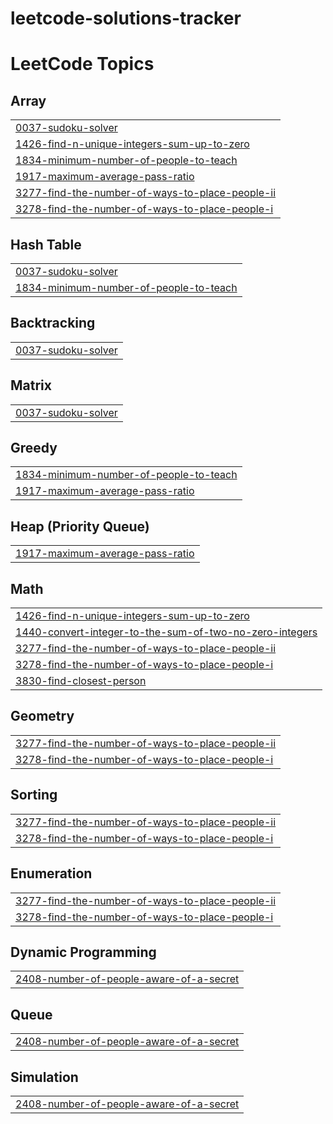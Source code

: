 # leetcode-solutions-tracker
<!---LeetCode Topics Start-->
# LeetCode Topics
## Array
|  |
| ------- |
| [0037-sudoku-solver](https://github.com/Prakhar-gith/leetcode-solutions-tracker/tree/master/0037-sudoku-solver) |
| [1426-find-n-unique-integers-sum-up-to-zero](https://github.com/Prakhar-gith/leetcode-solutions-tracker/tree/master/1426-find-n-unique-integers-sum-up-to-zero) |
| [1834-minimum-number-of-people-to-teach](https://github.com/Prakhar-gith/leetcode-solutions-tracker/tree/master/1834-minimum-number-of-people-to-teach) |
| [1917-maximum-average-pass-ratio](https://github.com/Prakhar-gith/leetcode-solutions-tracker/tree/master/1917-maximum-average-pass-ratio) |
| [3277-find-the-number-of-ways-to-place-people-ii](https://github.com/Prakhar-gith/leetcode-solutions-tracker/tree/master/3277-find-the-number-of-ways-to-place-people-ii) |
| [3278-find-the-number-of-ways-to-place-people-i](https://github.com/Prakhar-gith/leetcode-solutions-tracker/tree/master/3278-find-the-number-of-ways-to-place-people-i) |
## Hash Table
|  |
| ------- |
| [0037-sudoku-solver](https://github.com/Prakhar-gith/leetcode-solutions-tracker/tree/master/0037-sudoku-solver) |
| [1834-minimum-number-of-people-to-teach](https://github.com/Prakhar-gith/leetcode-solutions-tracker/tree/master/1834-minimum-number-of-people-to-teach) |
## Backtracking
|  |
| ------- |
| [0037-sudoku-solver](https://github.com/Prakhar-gith/leetcode-solutions-tracker/tree/master/0037-sudoku-solver) |
## Matrix
|  |
| ------- |
| [0037-sudoku-solver](https://github.com/Prakhar-gith/leetcode-solutions-tracker/tree/master/0037-sudoku-solver) |
## Greedy
|  |
| ------- |
| [1834-minimum-number-of-people-to-teach](https://github.com/Prakhar-gith/leetcode-solutions-tracker/tree/master/1834-minimum-number-of-people-to-teach) |
| [1917-maximum-average-pass-ratio](https://github.com/Prakhar-gith/leetcode-solutions-tracker/tree/master/1917-maximum-average-pass-ratio) |
## Heap (Priority Queue)
|  |
| ------- |
| [1917-maximum-average-pass-ratio](https://github.com/Prakhar-gith/leetcode-solutions-tracker/tree/master/1917-maximum-average-pass-ratio) |
## Math
|  |
| ------- |
| [1426-find-n-unique-integers-sum-up-to-zero](https://github.com/Prakhar-gith/leetcode-solutions-tracker/tree/master/1426-find-n-unique-integers-sum-up-to-zero) |
| [1440-convert-integer-to-the-sum-of-two-no-zero-integers](https://github.com/Prakhar-gith/leetcode-solutions-tracker/tree/master/1440-convert-integer-to-the-sum-of-two-no-zero-integers) |
| [3277-find-the-number-of-ways-to-place-people-ii](https://github.com/Prakhar-gith/leetcode-solutions-tracker/tree/master/3277-find-the-number-of-ways-to-place-people-ii) |
| [3278-find-the-number-of-ways-to-place-people-i](https://github.com/Prakhar-gith/leetcode-solutions-tracker/tree/master/3278-find-the-number-of-ways-to-place-people-i) |
| [3830-find-closest-person](https://github.com/Prakhar-gith/leetcode-solutions-tracker/tree/master/3830-find-closest-person) |
## Geometry
|  |
| ------- |
| [3277-find-the-number-of-ways-to-place-people-ii](https://github.com/Prakhar-gith/leetcode-solutions-tracker/tree/master/3277-find-the-number-of-ways-to-place-people-ii) |
| [3278-find-the-number-of-ways-to-place-people-i](https://github.com/Prakhar-gith/leetcode-solutions-tracker/tree/master/3278-find-the-number-of-ways-to-place-people-i) |
## Sorting
|  |
| ------- |
| [3277-find-the-number-of-ways-to-place-people-ii](https://github.com/Prakhar-gith/leetcode-solutions-tracker/tree/master/3277-find-the-number-of-ways-to-place-people-ii) |
| [3278-find-the-number-of-ways-to-place-people-i](https://github.com/Prakhar-gith/leetcode-solutions-tracker/tree/master/3278-find-the-number-of-ways-to-place-people-i) |
## Enumeration
|  |
| ------- |
| [3277-find-the-number-of-ways-to-place-people-ii](https://github.com/Prakhar-gith/leetcode-solutions-tracker/tree/master/3277-find-the-number-of-ways-to-place-people-ii) |
| [3278-find-the-number-of-ways-to-place-people-i](https://github.com/Prakhar-gith/leetcode-solutions-tracker/tree/master/3278-find-the-number-of-ways-to-place-people-i) |
## Dynamic Programming
|  |
| ------- |
| [2408-number-of-people-aware-of-a-secret](https://github.com/Prakhar-gith/leetcode-solutions-tracker/tree/master/2408-number-of-people-aware-of-a-secret) |
## Queue
|  |
| ------- |
| [2408-number-of-people-aware-of-a-secret](https://github.com/Prakhar-gith/leetcode-solutions-tracker/tree/master/2408-number-of-people-aware-of-a-secret) |
## Simulation
|  |
| ------- |
| [2408-number-of-people-aware-of-a-secret](https://github.com/Prakhar-gith/leetcode-solutions-tracker/tree/master/2408-number-of-people-aware-of-a-secret) |
<!---LeetCode Topics End-->